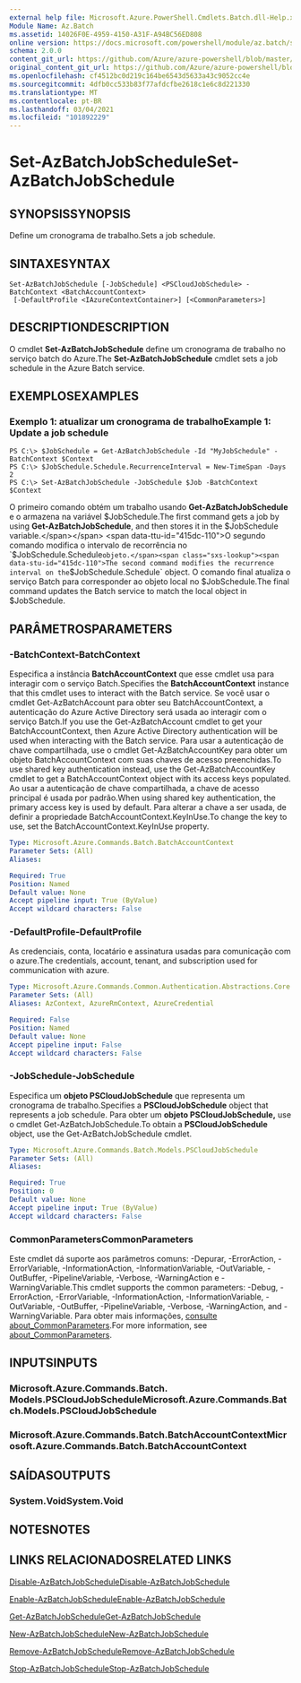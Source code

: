 ```yaml
---
external help file: Microsoft.Azure.PowerShell.Cmdlets.Batch.dll-Help.xml
Module Name: Az.Batch
ms.assetid: 14026F0E-4959-4150-A31F-A94BC56ED808
online version: https://docs.microsoft.com/powershell/module/az.batch/set-azbatchjobschedule
schema: 2.0.0
content_git_url: https://github.com/Azure/azure-powershell/blob/master/src/Batch/Batch/help/Set-AzBatchJobSchedule.md
original_content_git_url: https://github.com/Azure/azure-powershell/blob/master/src/Batch/Batch/help/Set-AzBatchJobSchedule.md
ms.openlocfilehash: cf4512bc0d219c164be6543d5633a43c9052cc4e
ms.sourcegitcommit: 4dfb0cc533b83f77afdcfbe2618c1e6c8d221330
ms.translationtype: MT
ms.contentlocale: pt-BR
ms.lasthandoff: 03/04/2021
ms.locfileid: "101892229"
---
```

# <span data-ttu-id="415dc-101">Set-AzBatchJobSchedule</span><span class="sxs-lookup"><span data-stu-id="415dc-101">Set-AzBatchJobSchedule</span></span>

## <span data-ttu-id="415dc-102">SYNOPSIS</span><span class="sxs-lookup"><span data-stu-id="415dc-102">SYNOPSIS</span></span>
<span data-ttu-id="415dc-103">Define um cronograma de trabalho.</span><span class="sxs-lookup"><span data-stu-id="415dc-103">Sets a job schedule.</span></span>

## <span data-ttu-id="415dc-104">SINTAXE</span><span class="sxs-lookup"><span data-stu-id="415dc-104">SYNTAX</span></span>

```
Set-AzBatchJobSchedule [-JobSchedule] <PSCloudJobSchedule> -BatchContext <BatchAccountContext>
 [-DefaultProfile <IAzureContextContainer>] [<CommonParameters>]
```

## <span data-ttu-id="415dc-105">DESCRIPTION</span><span class="sxs-lookup"><span data-stu-id="415dc-105">DESCRIPTION</span></span>
<span data-ttu-id="415dc-106">O cmdlet **Set-AzBatchJobSchedule** define um cronograma de trabalho no serviço batch do Azure.</span><span class="sxs-lookup"><span data-stu-id="415dc-106">The **Set-AzBatchJobSchedule** cmdlet sets a job schedule in the Azure Batch service.</span></span>

## <span data-ttu-id="415dc-107">EXEMPLOS</span><span class="sxs-lookup"><span data-stu-id="415dc-107">EXAMPLES</span></span>

### <span data-ttu-id="415dc-108">Exemplo 1: atualizar um cronograma de trabalho</span><span class="sxs-lookup"><span data-stu-id="415dc-108">Example 1: Update a job schedule</span></span>
```
PS C:\> $JobSchedule = Get-AzBatchJobSchedule -Id "MyJobSchedule" -BatchContext $Context
PS C:\> $JobSchedule.Schedule.RecurrenceInterval = New-TimeSpan -Days 2
PS C:\> Set-AzBatchJobSchedule -JobSchedule $Job -BatchContext $Context
```

<span data-ttu-id="415dc-109">O primeiro comando obtém um trabalho usando **Get-AzBatchJobSchedule** e o armazena na variável $JobSchedule.</span><span class="sxs-lookup"><span data-stu-id="415dc-109">The first command gets a job by using **Get-AzBatchJobSchedule**, and then stores it in the $JobSchedule variable.</span></span>
<span data-ttu-id="415dc-110">O segundo comando modifica o intervalo de recorrência no `$JobSchedule.Schedule` objeto.</span><span class="sxs-lookup"><span data-stu-id="415dc-110">The second command modifies the recurrence interval on the `$JobSchedule.Schedule` object.</span></span>
<span data-ttu-id="415dc-111">O comando final atualiza o serviço Batch para corresponder ao objeto local no $JobSchedule.</span><span class="sxs-lookup"><span data-stu-id="415dc-111">The final command updates the Batch service to match the local object in $JobSchedule.</span></span>

## <span data-ttu-id="415dc-112">PARÂMETROS</span><span class="sxs-lookup"><span data-stu-id="415dc-112">PARAMETERS</span></span>

### <span data-ttu-id="415dc-113">-BatchContext</span><span class="sxs-lookup"><span data-stu-id="415dc-113">-BatchContext</span></span>
<span data-ttu-id="415dc-114">Especifica a instância **BatchAccountContext** que esse cmdlet usa para interagir com o serviço Batch.</span><span class="sxs-lookup"><span data-stu-id="415dc-114">Specifies the **BatchAccountContext** instance that this cmdlet uses to interact with the Batch service.</span></span>
<span data-ttu-id="415dc-115">Se você usar o cmdlet Get-AzBatchAccount para obter seu BatchAccountContext, a autenticação do Azure Active Directory será usada ao interagir com o serviço Batch.</span><span class="sxs-lookup"><span data-stu-id="415dc-115">If you use the Get-AzBatchAccount cmdlet to get your BatchAccountContext, then Azure Active Directory authentication will be used when interacting with the Batch service.</span></span> <span data-ttu-id="415dc-116">Para usar a autenticação de chave compartilhada, use o cmdlet Get-AzBatchAccountKey para obter um objeto BatchAccountContext com suas chaves de acesso preenchidas.</span><span class="sxs-lookup"><span data-stu-id="415dc-116">To use shared key authentication instead, use the Get-AzBatchAccountKey cmdlet to get a BatchAccountContext object with its access keys populated.</span></span> <span data-ttu-id="415dc-117">Ao usar a autenticação de chave compartilhada, a chave de acesso principal é usada por padrão.</span><span class="sxs-lookup"><span data-stu-id="415dc-117">When using shared key authentication, the primary access key is used by default.</span></span> <span data-ttu-id="415dc-118">Para alterar a chave a ser usada, de definir a propriedade BatchAccountContext.KeyInUse.</span><span class="sxs-lookup"><span data-stu-id="415dc-118">To change the key to use, set the BatchAccountContext.KeyInUse property.</span></span>

```yaml
Type: Microsoft.Azure.Commands.Batch.BatchAccountContext
Parameter Sets: (All)
Aliases:

Required: True
Position: Named
Default value: None
Accept pipeline input: True (ByValue)
Accept wildcard characters: False
```

### <span data-ttu-id="415dc-119">-DefaultProfile</span><span class="sxs-lookup"><span data-stu-id="415dc-119">-DefaultProfile</span></span>
<span data-ttu-id="415dc-120">As credenciais, conta, locatário e assinatura usadas para comunicação com o azure.</span><span class="sxs-lookup"><span data-stu-id="415dc-120">The credentials, account, tenant, and subscription used for communication with azure.</span></span>

```yaml
Type: Microsoft.Azure.Commands.Common.Authentication.Abstractions.Core.IAzureContextContainer
Parameter Sets: (All)
Aliases: AzContext, AzureRmContext, AzureCredential

Required: False
Position: Named
Default value: None
Accept pipeline input: False
Accept wildcard characters: False
```

### <span data-ttu-id="415dc-121">-JobSchedule</span><span class="sxs-lookup"><span data-stu-id="415dc-121">-JobSchedule</span></span>
<span data-ttu-id="415dc-122">Especifica um **objeto PSCloudJobSchedule** que representa um cronograma de trabalho.</span><span class="sxs-lookup"><span data-stu-id="415dc-122">Specifies a **PSCloudJobSchedule** object that represents a job schedule.</span></span>
<span data-ttu-id="415dc-123">Para obter um **objeto PSCloudJobSchedule,** use o cmdlet Get-AzBatchJobSchedule.</span><span class="sxs-lookup"><span data-stu-id="415dc-123">To obtain a **PSCloudJobSchedule** object, use the Get-AzBatchJobSchedule cmdlet.</span></span>

```yaml
Type: Microsoft.Azure.Commands.Batch.Models.PSCloudJobSchedule
Parameter Sets: (All)
Aliases:

Required: True
Position: 0
Default value: None
Accept pipeline input: True (ByValue)
Accept wildcard characters: False
```

### <span data-ttu-id="415dc-124">CommonParameters</span><span class="sxs-lookup"><span data-stu-id="415dc-124">CommonParameters</span></span>
<span data-ttu-id="415dc-125">Este cmdlet dá suporte aos parâmetros comuns: -Depurar, -ErrorAction, -ErrorVariable, -InformationAction, -InformationVariable, -OutVariable, -OutBuffer, -PipelineVariable, -Verbose, -WarningAction e -WarningVariable.</span><span class="sxs-lookup"><span data-stu-id="415dc-125">This cmdlet supports the common parameters: -Debug, -ErrorAction, -ErrorVariable, -InformationAction, -InformationVariable, -OutVariable, -OutBuffer, -PipelineVariable, -Verbose, -WarningAction, and -WarningVariable.</span></span> <span data-ttu-id="415dc-126">Para obter mais informações, [consulte about_CommonParameters](http://go.microsoft.com/fwlink/?LinkID=113216).</span><span class="sxs-lookup"><span data-stu-id="415dc-126">For more information, see [about_CommonParameters](http://go.microsoft.com/fwlink/?LinkID=113216).</span></span>

## <span data-ttu-id="415dc-127">INPUTS</span><span class="sxs-lookup"><span data-stu-id="415dc-127">INPUTS</span></span>

### <span data-ttu-id="415dc-128">Microsoft.Azure.Commands.Batch. Models.PSCloudJobSchedule</span><span class="sxs-lookup"><span data-stu-id="415dc-128">Microsoft.Azure.Commands.Batch.Models.PSCloudJobSchedule</span></span>

### <span data-ttu-id="415dc-129">Microsoft.Azure.Commands.Batch.BatchAccountContext</span><span class="sxs-lookup"><span data-stu-id="415dc-129">Microsoft.Azure.Commands.Batch.BatchAccountContext</span></span>

## <span data-ttu-id="415dc-130">SAÍDAS</span><span class="sxs-lookup"><span data-stu-id="415dc-130">OUTPUTS</span></span>

### <span data-ttu-id="415dc-131">System.Void</span><span class="sxs-lookup"><span data-stu-id="415dc-131">System.Void</span></span>

## <span data-ttu-id="415dc-132">NOTES</span><span class="sxs-lookup"><span data-stu-id="415dc-132">NOTES</span></span>

## <span data-ttu-id="415dc-133">LINKS RELACIONADOS</span><span class="sxs-lookup"><span data-stu-id="415dc-133">RELATED LINKS</span></span>

[<span data-ttu-id="415dc-134">Disable-AzBatchJobSchedule</span><span class="sxs-lookup"><span data-stu-id="415dc-134">Disable-AzBatchJobSchedule</span></span>](./Disable-AzBatchJobSchedule.md)

[<span data-ttu-id="415dc-135">Enable-AzBatchJobSchedule</span><span class="sxs-lookup"><span data-stu-id="415dc-135">Enable-AzBatchJobSchedule</span></span>](./Enable-AzBatchJobSchedule.md)

[<span data-ttu-id="415dc-136">Get-AzBatchJobSchedule</span><span class="sxs-lookup"><span data-stu-id="415dc-136">Get-AzBatchJobSchedule</span></span>](./Get-AzBatchJobSchedule.md)

[<span data-ttu-id="415dc-137">New-AzBatchJobSchedule</span><span class="sxs-lookup"><span data-stu-id="415dc-137">New-AzBatchJobSchedule</span></span>](./New-AzBatchJobSchedule.md)

[<span data-ttu-id="415dc-138">Remove-AzBatchJobSchedule</span><span class="sxs-lookup"><span data-stu-id="415dc-138">Remove-AzBatchJobSchedule</span></span>](./Remove-AzBatchJobSchedule.md)

[<span data-ttu-id="415dc-139">Stop-AzBatchJobSchedule</span><span class="sxs-lookup"><span data-stu-id="415dc-139">Stop-AzBatchJobSchedule</span></span>](./Stop-AzBatchJobSchedule.md)


